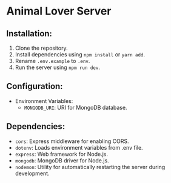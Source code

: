 ﻿# Animal Lover Server

## Installation:

1. Clone the repository.
2. Install dependencies using `npm install` or `yarn add`.
3. Rename `.env.example` to `.env`.
4. Run the server using `npm run dev`.

## Configuration:

- Environment Variables:
  - `MONGODB_URI`: URI for MongoDB database.

## Dependencies:

- `cors`: Express middleware for enabling CORS.
- `dotenv`: Loads environment variables from .env file.
- `express`: Web framework for Node.js.
- `mongodb`: MongoDB driver for Node.js.
- `nodemon`: Utility for automatically restarting the server during development.
